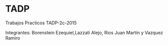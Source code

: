 # TADP
Trabajos Practicos TADP-2c-2015

Integrantes: Borenstein Ezequiel,Lazzati Alejo, Rios Juan Martín y Vazquez Ramiro
